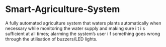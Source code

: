 # Smart-Agriculture-System
A fully automated agriculture system that waters plants automatically when necessary while monitoring the water supply and making sure i t i s sufficient at all times; alarming the system’s user i f something goes wrong through the utilisation of buzzers/LED lights.
